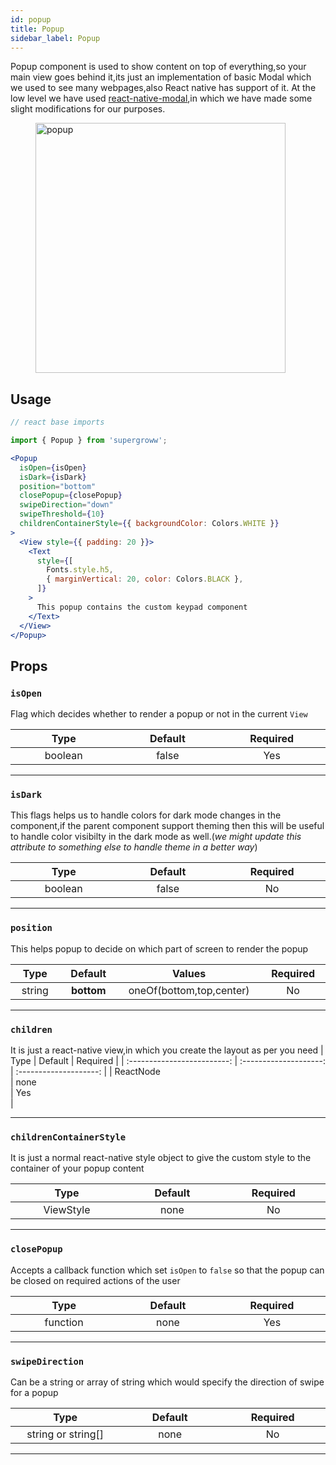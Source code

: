 ```yaml
---
id: popup
title: Popup
sidebar_label: Popup
---
```


Popup component is used to show content on top of everything,so your main view goes behind it,its just an implementation of basic Modal which we used to see many webpages,also React native has support of it.
At the low level we have used [react-native-modal](https://www.npmjs.com/package/react-native-modal),in which we have made some slight modifications for our purposes.

<div>
    <figure>
      <img src="/super/img/popup.png" alt="popup" height="400"/>
    </figure>
</div>


## Usage

```jsx
// react base imports

import { Popup } from 'supergroww';

<Popup
  isOpen={isOpen}
  isDark={isDark}
  position="bottom"
  closePopup={closePopup}
  swipeDirection="down"
  swipeThreshold={10}
  childrenContainerStyle={{ backgroundColor: Colors.WHITE }}
>
  <View style={{ padding: 20 }}>
    <Text
      style={[
        Fonts.style.h5,
        { marginVertical: 20, color: Colors.BLACK },
      ]}
    >
      This popup contains the custom keypad component
    </Text>
  </View>
</Popup>

```
## Props

### `isOpen`

Flag which decides whether to render a popup or not in the current `View`

|            Type             |        Default         |        Required        |
| :-------------------------: | :--------------------: | :--------------------: |
| boolean <img width="500"/> | false<img width="500"/> | Yes <img width="500"/> |

---

### `isDark`

This flags helps us to handle colors for dark mode changes in the component,if the parent component support theming then this will be useful to handle color visibilty in the dark mode as well.(*we might update this attribute to something else to handle theme in a better way*)

|           Type            |         Default         |        Required        |
| :-----------------------: | :---------------------: | :--------------------: |
| boolean <img width="500"/> | false <img width="500"/> | No <img width="500"/> |

---

### `position`

This helps popup to decide on which part of screen to render the popup

|        Type         |    Default     |     Values     | Required|
| :-----------------: | :------------: | :------------:   | :------------:
| string <img width="500"/> | **bottom** <img width="500"/> |  oneOf(bottom,top,center) <img width="500"/> | No <img width="500"/>

---

### `children`

It is just a react-native view,in which you create the layout as per you need
|            Type             |        Default         |        Required        |
| :-------------------------: | :--------------------: | :--------------------: |
| ReactNode <img width="500"/> | none<img width="500"/> | Yes <img width="500"/> |

---

### `childrenContainerStyle`

It is just a normal react-native style object to give the custom style to the container of your popup content

|            Type             |        Default         |        Required        |
| :-------------------------: | :--------------------: | :--------------------: |
| ViewStyle <img width="500"/> | none<img width="500"/> | No <img width="500"/> |

---

### `closePopup`

Accepts a callback function which set `isOpen` to `false` so that the popup can be closed on required actions of the user

|            Type             |        Default         |        Required        |
| :-------------------------: | :--------------------: | :--------------------: |
| function <img width="500"/> | none<img width="500"/> | Yes <img width="500"/> |

---


### `swipeDirection`

Can be a string or array of string which would specify the direction of swipe for a popup

|            Type             |        Default         |        Required        |
| :-------------------------: | :--------------------: | :--------------------: |
| string or string[] <img width="500"/> | none<img width="500"/> | No <img width="500"/> |

---
